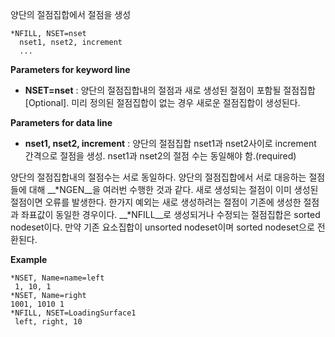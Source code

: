 양단의 절점집합에서 절점을 생성
```
*NFILL, NSET=nset
  nset1, nset2, increment
  ...
```

__Parameters for keyword line__

- __NSET=nset__ : 양단의 절점집합내의 절점과 새로 생성된 절점이 포함될 절점집합 [Optional]. 미리 정의된 절점집합이 없는 경우 새로운 절점집합이 생성된다. 

__Parameters for data line__

- __nset1, nset2, increment__ : 양단의 절점집합 nset1과 nset2사이로 increment 간격으로 절점을 생성. nset1과 nset2의 절점 수는 동일해야 함.(required)

양단의 절점집합내의 절점수는 서로 동일하다. 양단의 절점집합에서 서로 대응하는 절점들에 대해 __*NGEN__을 여러번 수행한 것과 같다.
 새로 생성되는 절점이 이미 생성된 절점이면 오류를 발생한다. 한가지 예외는 새로 생성하려는 절점이 기존에 생성한 절점과 좌표값이 동일한 경우이다. __*NFILL__로 생성되거나 수정되는 절점집합은 sorted nodeset이다. 만약 기존 요소집합이 unsorted nodeset이며 sorted nodeset으로 전환된다. 


__Example__
```
*NSET, Name=name=left
 1, 10, 1
*NSET, Name=right
1001, 1010 1
*NFILL, NSET=LoadingSurface1
 left, right, 10
```
